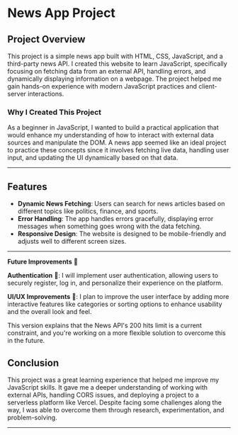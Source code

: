 # News App Project

## Project Overview

This project is a simple news app built with HTML, CSS, JavaScript, and a third-party news API. I created this website to learn JavaScript, specifically focusing on fetching data from an external API, handling errors, and dynamically displaying information on a webpage. The project helped me gain hands-on experience with modern JavaScript practices and client-server interactions.

### Why I Created This Project

As a beginner in JavaScript, I wanted to build a practical application that would enhance my understanding of how to interact with external data sources and manipulate the DOM. A news app seemed like an ideal project to practice these concepts since it involves fetching live data, handling user input, and updating the UI dynamically based on that data.

---

## Features

- **Dynamic News Fetching**: Users can search for news articles based on different topics like politics, finance, and sports.
- **Error Handling**: The app handles errors gracefully, displaying error messages when something goes wrong with the data fetching.
- **Responsive Design**: The website is designed to be mobile-friendly and adjusts well to different screen sizes.

---


**Future Improvements** 🌟

**Authentication** 🔐:
I will implement user authentication, allowing users to securely register, log in, and personalize their experience on the platform.

**UI/UX Improvements** 🎨:
I plan to improve the user interface by adding more interactive features like categories or sorting options to enhance usability and the overall look and feel.


This version explains that the News API's 200 hits limit is a current constraint, and you're working on a more flexible solution to overcome this in the future.


## Conclusion

This project was a great learning experience that helped me improve my JavaScript skills. It gave me a deeper understanding of working with external APIs, handling CORS issues, and deploying a project to a serverless platform like Vercel. Despite facing some challenges along the way, I was able to overcome them through research, experimentation, and problem-solving.

---

